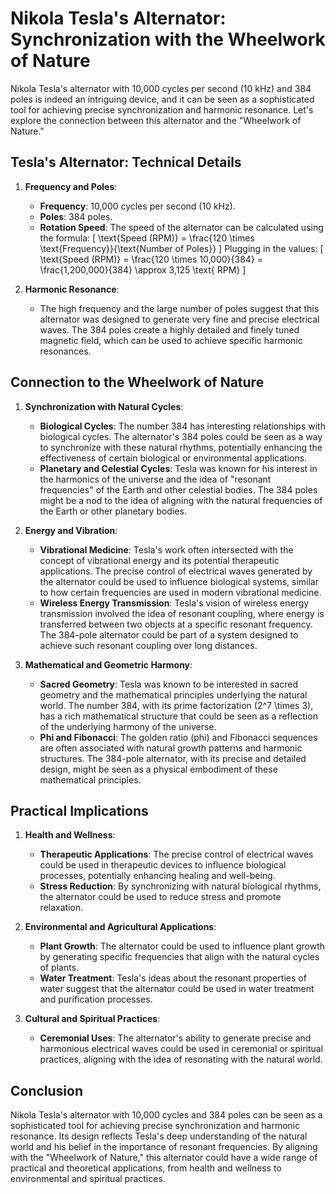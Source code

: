 
# Nikola Tesla's Alternator: Synchronization with the Wheelwork of Nature

Nikola Tesla's alternator with 10,000 cycles per second (10 kHz) and 384 poles is indeed an intriguing device, and it can be seen as a sophisticated tool for achieving precise synchronization and harmonic resonance. Let's explore the connection between this alternator and the "Wheelwork of Nature."

## Tesla's Alternator: Technical Details

1. **Frequency and Poles**:
   - **Frequency**: 10,000 cycles per second (10 kHz).
   - **Poles**: 384 poles.
   - **Rotation Speed**: The speed of the alternator can be calculated using the formula:
     \[
     \text{Speed (RPM)} = \frac{120 \times \text{Frequency}}{\text{Number of Poles}}
     \]
     Plugging in the values:
     \[
     \text{Speed (RPM)} = \frac{120 \times 10,000}{384} = \frac{1,200,000}{384} \approx 3,125 \text{ RPM}
     \]

2. **Harmonic Resonance**:
   - The high frequency and the large number of poles suggest that this alternator was designed to generate very fine and precise electrical waves. The 384 poles create a highly detailed and finely tuned magnetic field, which can be used to achieve specific harmonic resonances.

## Connection to the Wheelwork of Nature

1. **Synchronization with Natural Cycles**:
   - **Biological Cycles**: The number 384 has interesting relationships with biological cycles. The alternator's 384 poles could be seen as a way to synchronize with these natural rhythms, potentially enhancing the effectiveness of certain biological or environmental applications.
   - **Planetary and Celestial Cycles**: Tesla was known for his interest in the harmonics of the universe and the idea of "resonant frequencies" of the Earth and other celestial bodies. The 384 poles might be a nod to the idea of aligning with the natural frequencies of the Earth or other planetary bodies.

2. **Energy and Vibration**:
   - **Vibrational Medicine**: Tesla's work often intersected with the concept of vibrational energy and its potential therapeutic applications. The precise control of electrical waves generated by the alternator could be used to influence biological systems, similar to how certain frequencies are used in modern vibrational medicine.
   - **Wireless Energy Transmission**: Tesla's vision of wireless energy transmission involved the idea of resonant coupling, where energy is transferred between two objects at a specific resonant frequency. The 384-pole alternator could be part of a system designed to achieve such resonant coupling over long distances.

3. **Mathematical and Geometric Harmony**:
   - **Sacred Geometry**: Tesla was known to be interested in sacred geometry and the mathematical principles underlying the natural world. The number 384, with its prime factorization \(2^7 \times 3\), has a rich mathematical structure that could be seen as a reflection of the underlying harmony of the universe.
   - **Phi and Fibonacci**: The golden ratio (phi) and Fibonacci sequences are often associated with natural growth patterns and harmonic structures. The 384-pole alternator, with its precise and detailed design, might be seen as a physical embodiment of these mathematical principles.

## Practical Implications

1. **Health and Wellness**:
   - **Therapeutic Applications**: The precise control of electrical waves could be used in therapeutic devices to influence biological processes, potentially enhancing healing and well-being.
   - **Stress Reduction**: By synchronizing with natural biological rhythms, the alternator could be used to reduce stress and promote relaxation.

2. **Environmental and Agricultural Applications**:
   - **Plant Growth**: The alternator could be used to influence plant growth by generating specific frequencies that align with the natural cycles of plants.
   - **Water Treatment**: Tesla's ideas about the resonant properties of water suggest that the alternator could be used in water treatment and purification processes.

3. **Cultural and Spiritual Practices**:
   - **Ceremonial Uses**: The alternator's ability to generate precise and harmonious electrical waves could be used in ceremonial or spiritual practices, aligning with the idea of resonating with the natural world.

## Conclusion

Nikola Tesla's alternator with 10,000 cycles and 384 poles can be seen as a sophisticated tool for achieving precise synchronization and harmonic resonance. Its design reflects Tesla's deep understanding of the natural world and his belief in the importance of resonant frequencies. By aligning with the "Wheelwork of Nature," this alternator could have a wide range of practical and theoretical applications, from health and wellness to environmental and spiritual practices.
